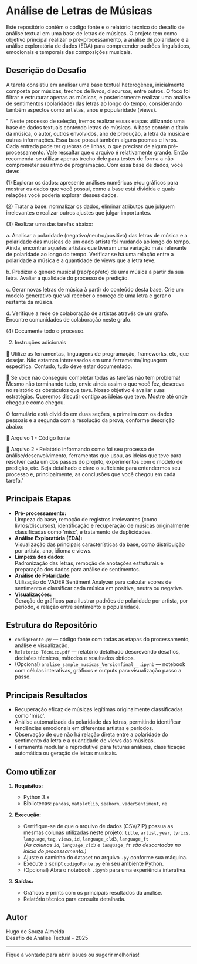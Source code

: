 # Análise de Letras de Músicas

Este repositório contém o código fonte e o relatório técnico do desafio de análise textual em uma base de letras de músicas. O projeto tem como objetivo principal realizar o pré-processamento, a análise de polaridade e a análise exploratória de dados (EDA) para compreender padrões linguísticos, emocionais e temporais das composições musicais.

## Descrição do Desafio

A tarefa consistiu em analisar uma base textual heterogênea, inicialmente composta por músicas, trechos de livros, discursos, entre outros. O foco foi filtrar e estruturar apenas as músicas, e posteriormente realizar uma análise de sentimentos (polaridade) das letras ao longo do tempo, considerando também aspectos como artistas, anos e popularidade (views).

" Neste processo de seleção, iremos realizar essas etapas utilizando uma base de dados textuais contendo letras
de músicas. A base contém o título da música, o autor, outros envolvidos, ano de produção, a letra da música e
outras informações. Essa base possui também alguns poemas e livros. Cada entrada pode ter quebras de linhas,
o que precisar de algum pré-processamento. Vale ressaltar que o arquivo é relativamente grande. Então
recomenda-se utilizar apenas trecho dele para testes de forma a não comprometer seu ritmo de programação.
Com essa base de dados, você deve:

(1) Explorar os dados: apresente análises numéricas e/ou gráficos para mostrar os dados que você possui,
como a base está dividida e quais relações você poderia explorar desses dados.

(2) Tratar a base: normalizar os dados, eliminar atributos que julguem irrelevantes e realizar outros ajustes
que julgar importantes.

(3) Realizar uma das tarefas abaixo:

a. Analisar a polaridade (negativo/neutro/positivo) das letras de música e a polaridade das musicas
de um dado artista foi mudando ao longo do tempo. Ainda, encontrar aqueles artistas que
tiveram uma variação mais relevante de polaridade ao longo do tempo. Verificar se há uma
relação entre a polaridade a música e a quantidade de views que a letra teve.

b. Predizer o gênero musical (rap/pop/etc) de uma música à partir da sua letra. Avaliar a qualidade
do processo de predição.

c. Gerar novas letras de música à partir do conteúdo desta base. Crie um modelo generativo que
vai receber o começo de uma letra e gerar o restante da música.

d. Verifique a rede de colaboração de artistas através de um grafo. Encontre comunidades de
colaboração neste grafo.

(4) Documente todo o processo.

2. Instruções adicionais

 Utilize as ferramentas, linguagens de programação, frameworks, etc, que desejar. Não estamos
interessados em uma ferramenta/linguagem específica. Contudo, tudo deve estar documentado.

 Se você não conseguiu completar todas as tarefas não tem problema! Mesmo não terminando tudo,
envie ainda assim o que você fez, descreva no relatório os obstáculos que teve. Nosso objetivo é avaliar
suas estratégias. Queremos discutir contigo as ideias que teve. Mostre até onde chegou e como chegou.

O formulário está dividido em duas seções, a primeira com os dados pessoais e a segunda com a resolução da
prova, conforme descrição abaixo:

 Arquivo 1 - Código fonte

 Arquivo 2 - Relatório informando como foi seu processo de análise/desenvolvimento, ferramentas que
usou, as ideias que teve para resolver cada um dos passos do projeto, experimentos com o modelo de
predição, etc. Seja detalhado e claro o suficiente para entendermos seu processo e, principalmente, as
conclusões que você chegou em cada tarefa."

## Principais Etapas

- **Pré-processamento:**  
  Limpeza da base, remoção de registros irrelevantes (como livros/discursos), identificação e recuperação de músicas originalmente classificadas como 'misc', e tratamento de duplicidades.
- **Análise Exploratória (EDA):**  
  Visualização das principais características da base, como distribuição por artista, ano, idioma e views.
- **Limpeza dos dados:**  
  Padronização das letras, remoção de anotações estruturais e preparação dos dados para análise de sentimentos.
- **Análise de Polaridade:**  
  Utilização do VADER Sentiment Analyzer para calcular scores de sentimento e classificar cada música em positiva, neutra ou negativa.
- **Visualizações:**  
  Geração de gráficos para ilustrar padrões de polaridade por artista, por período, e relação entre sentimento e popularidade.

## Estrutura do Repositório

- `codigoFonte.py` — código fonte com todas as etapas do processamento, análise e visualização.
- `Relatorio Técnico.pdf` — relatório detalhado descrevendo desafios, decisões técnicas, métodos e resultados obtidos.
- (Opcional) `analise_sample_musicas_Versionfinal__.ipynb` — notebook com células interativas, gráficos e outputs para visualização passo a passo.

## Principais Resultados

- Recuperação eficaz de músicas legítimas originalmente classificadas como 'misc'.
- Análise automatizada da polaridade das letras, permitindo identificar tendências emocionais em diferentes artistas e períodos.
- Observação de que não há relação direta entre a polaridade do sentimento da letra e a quantidade de views das músicas.
- Ferramenta modular e reprodutível para futuras análises, classificação automática ou geração de letras musicais.

## Como utilizar

1. **Requisitos:**  
   - Python 3.x  
   - Bibliotecas: `pandas`, `matplotlib`, `seaborn`, `vaderSentiment`, `re`

2. **Execução:**  
   - Certifique-se de que o arquivo de dados (CSV/ZIP) possua as mesmas colunas utilizadas neste projeto:
      `title`, `artist`, `year`, `lyrics`, `language`, `tag`, `views`, `id`, `language_cld3`, `language_ft`  
       *(As colunas `id`, `language_cld3` e `language_ft` são descartadas no início do processamento.)*
   - Ajuste o caminho do dataset no arquivo `.py` conforme sua máquina.
   - Execute o script `codigoFonte.py` em seu ambiente Python.
   - (Opcional) Abra o notebook `.ipynb` para uma experiência interativa.

4. **Saídas:**  
   - Gráficos e prints com os principais resultados da análise.
   - Relatório técnico para consulta detalhada.

## Autor

Hugo de Souza Almeida  
Desafio de Análise Textual - 2025

---

Fique à vontade para abrir issues ou sugerir melhorias!
